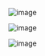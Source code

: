 
![image](https://github.com/HAMZOO0/JavaScript-/assets/98114762/70e4bfab-674b-4817-87f6-492e6403d27a)

![image](https://github.com/HAMZOO0/JavaScript-/assets/98114762/e83deb92-664b-4272-b073-4f80ebb3bf03)

![image](https://github.com/HAMZOO0/JavaScript-/assets/98114762/8da1339b-3f8f-4876-a7e4-a962b6d1b661)
